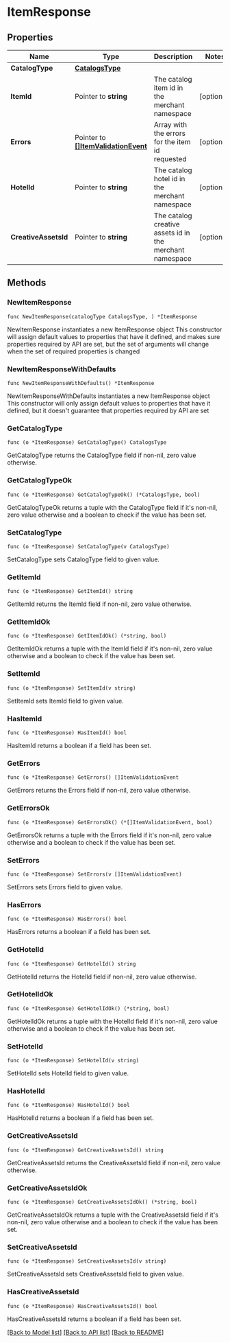 # ItemResponse

## Properties

Name | Type | Description | Notes
------------ | ------------- | ------------- | -------------
**CatalogType** | [**CatalogsType**](CatalogsType.md) |  | 
**ItemId** | Pointer to **string** | The catalog item id in the merchant namespace | [optional] 
**Errors** | Pointer to [**[]ItemValidationEvent**](ItemValidationEvent.md) | Array with the errors for the item id requested | [optional] 
**HotelId** | Pointer to **string** | The catalog hotel id in the merchant namespace | [optional] 
**CreativeAssetsId** | Pointer to **string** | The catalog creative assets id in the merchant namespace | [optional] 

## Methods

### NewItemResponse

`func NewItemResponse(catalogType CatalogsType, ) *ItemResponse`

NewItemResponse instantiates a new ItemResponse object
This constructor will assign default values to properties that have it defined,
and makes sure properties required by API are set, but the set of arguments
will change when the set of required properties is changed

### NewItemResponseWithDefaults

`func NewItemResponseWithDefaults() *ItemResponse`

NewItemResponseWithDefaults instantiates a new ItemResponse object
This constructor will only assign default values to properties that have it defined,
but it doesn't guarantee that properties required by API are set

### GetCatalogType

`func (o *ItemResponse) GetCatalogType() CatalogsType`

GetCatalogType returns the CatalogType field if non-nil, zero value otherwise.

### GetCatalogTypeOk

`func (o *ItemResponse) GetCatalogTypeOk() (*CatalogsType, bool)`

GetCatalogTypeOk returns a tuple with the CatalogType field if it's non-nil, zero value otherwise
and a boolean to check if the value has been set.

### SetCatalogType

`func (o *ItemResponse) SetCatalogType(v CatalogsType)`

SetCatalogType sets CatalogType field to given value.


### GetItemId

`func (o *ItemResponse) GetItemId() string`

GetItemId returns the ItemId field if non-nil, zero value otherwise.

### GetItemIdOk

`func (o *ItemResponse) GetItemIdOk() (*string, bool)`

GetItemIdOk returns a tuple with the ItemId field if it's non-nil, zero value otherwise
and a boolean to check if the value has been set.

### SetItemId

`func (o *ItemResponse) SetItemId(v string)`

SetItemId sets ItemId field to given value.

### HasItemId

`func (o *ItemResponse) HasItemId() bool`

HasItemId returns a boolean if a field has been set.

### GetErrors

`func (o *ItemResponse) GetErrors() []ItemValidationEvent`

GetErrors returns the Errors field if non-nil, zero value otherwise.

### GetErrorsOk

`func (o *ItemResponse) GetErrorsOk() (*[]ItemValidationEvent, bool)`

GetErrorsOk returns a tuple with the Errors field if it's non-nil, zero value otherwise
and a boolean to check if the value has been set.

### SetErrors

`func (o *ItemResponse) SetErrors(v []ItemValidationEvent)`

SetErrors sets Errors field to given value.

### HasErrors

`func (o *ItemResponse) HasErrors() bool`

HasErrors returns a boolean if a field has been set.

### GetHotelId

`func (o *ItemResponse) GetHotelId() string`

GetHotelId returns the HotelId field if non-nil, zero value otherwise.

### GetHotelIdOk

`func (o *ItemResponse) GetHotelIdOk() (*string, bool)`

GetHotelIdOk returns a tuple with the HotelId field if it's non-nil, zero value otherwise
and a boolean to check if the value has been set.

### SetHotelId

`func (o *ItemResponse) SetHotelId(v string)`

SetHotelId sets HotelId field to given value.

### HasHotelId

`func (o *ItemResponse) HasHotelId() bool`

HasHotelId returns a boolean if a field has been set.

### GetCreativeAssetsId

`func (o *ItemResponse) GetCreativeAssetsId() string`

GetCreativeAssetsId returns the CreativeAssetsId field if non-nil, zero value otherwise.

### GetCreativeAssetsIdOk

`func (o *ItemResponse) GetCreativeAssetsIdOk() (*string, bool)`

GetCreativeAssetsIdOk returns a tuple with the CreativeAssetsId field if it's non-nil, zero value otherwise
and a boolean to check if the value has been set.

### SetCreativeAssetsId

`func (o *ItemResponse) SetCreativeAssetsId(v string)`

SetCreativeAssetsId sets CreativeAssetsId field to given value.

### HasCreativeAssetsId

`func (o *ItemResponse) HasCreativeAssetsId() bool`

HasCreativeAssetsId returns a boolean if a field has been set.


[[Back to Model list]](../README.md#documentation-for-models) [[Back to API list]](../README.md#documentation-for-api-endpoints) [[Back to README]](../README.md)


